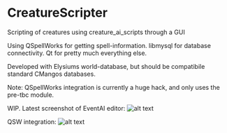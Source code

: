 # CreatureScripter
Scripting of creatures using creature_ai_scripts through a GUI

Using QSpellWorks for getting spell-information.
libmysql for database connectivity.
Qt for pretty much everything else.

Developed with Elysiums world-database, but should be compatibile standard CMangos databases.

Note: QSpellWorks integration is currently a huge hack, and only uses the pre-tbc module.

WIP. 
Latest screenshot of EventAI editor:
![alt text](http://i.imgur.com/k8jdZ02.png)

QSW integration:
![alt text](http://i.imgur.com/bOH1hys.png)


